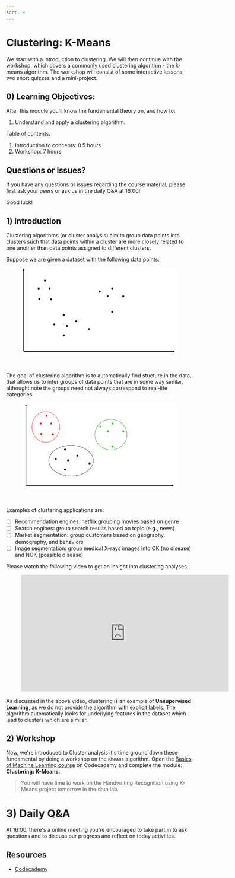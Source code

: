 ```yaml
---
sort: 9
---
```


# Clustering: K-Means

We start with a introduction to clustering. We will then continue with the workshop, which covers a commonly used clustering algorithm - the k-means algorithm. The workshop will consist of some interactive lessons, two short quizzes and a mini-project.

## 0) Learning Objectives:
After this module you'll know the fundamental theory on, and how to:
1. Understand and apply a clustering algorithm.

Table of contents:
1. Introduction to concepts: 0.5 hours
2. Workshop: 7 hours


## Questions or issues?
If you have any questions or issues regarding the course material, please first ask your peers or ask us in the daily Q&A at 16:00!

Good luck!


## 1) Introduction
Clustering algorithms (or cluster analysis) aim to group data points into
clusters such that data points within a cluster are more closely related
to one another than data points assigned to different clusters.

Suppose we are given a dataset with the following data points:

<figure>
    <img src=".\images\clus1.PNG" />
    <figcaption></figcaption>
</figure>
<br>

The goal of clustering algorithm is to automatically find stucture in the data, that allows us to infer groups of data points that are in some way similar, althought note the groups need not always correspond to real-life categories.

<figure>
    <img src=".\images\clus2.PNG" />
    <figcaption></figcaption>
</figure>
<br>

Examples of clustering applications are:
- [ ] Recommendation engines: netflix grouping movies based on genre
- [ ] Search engines: group search results based on topic (e.g., news)
- [ ] Market segmentation: group customers based on geography, demography, and behaviors
- [ ] Image segmentation: group medical X-rays images into OK (no disease) and NOK (possible disease)

Please watch the following video to get an insight into clustering analyses.

<!-- blank line -->
<figure class="video_container">
<iframe width="560" height="315" src="https://www.youtube.com/embed/IUn8k5zSI6g" title="YouTube video player" frameborder="0" allow="accelerometer; autoplay; clipboard-write; encrypted-media; gyroscope; picture-in-picture" allowfullscreen></iframe>
</figure>
<!-- blank line -->

As discussed in the above video, clustering is an example of **Unsupervised Learning**, as we do not provide the
algorithm with explicit labels. The algorithm automatically looks for underlying
features in the dataset which lead to clusters which are similar.


## 2) Workshop
Now, we're introduced to Cluster analysis it's time ground down these fundamental by doing a workshop on the ```KMeans``` algorithm. Open the [Basics of Machine Learning course](https://www.codecademy.com/learn/machine-learning) on Codecademy and complete the module: **Clustering: K-Means**.

> You will have time to work on the Handwriting Recognition using K-Means project tomorrow in the data lab.


# 3)  Daily Q&A
At 16:00, there's a online meeting you're encouraged to take part in to ask questions and to discuss our progress and reflect on today activities.

## Resources
- [Codecademy](https://www.codecademy.com/learn/machine-learning)
